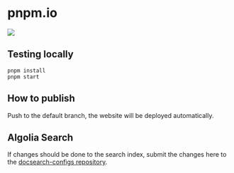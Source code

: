 # pnpm.io

[![](https://developer.stackblitz.com/img/open_in_codeflow.svg)](https://stackblitz.com/~/github.com/pnpm/pnpm.io)

## Testing locally

```
pnpm install
pnpm start
```

## How to publish

Push to the default branch, the website will be deployed automatically.

## Algolia Search

If changes should be done to the search index, submit the changes here to the [docsearch-configs repository](https://github.com/algolia/docsearch-configs/blob/master/configs/pnpm.json).
